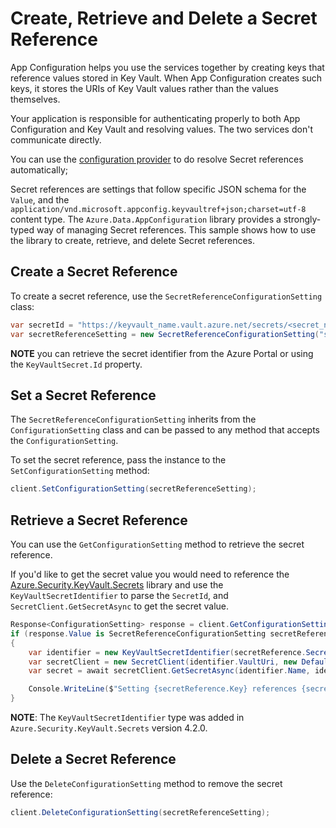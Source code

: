 # Create, Retrieve and Delete a Secret Reference

App Configuration helps you use the services together by creating keys that reference values stored in Key Vault.
When App Configuration creates such keys, it stores the URIs of Key Vault values rather than the values themselves.

Your application is responsible for authenticating properly to both App Configuration and Key Vault and resolving values.
The two services don't communicate directly.

You can use the [configuration provider](https://github.com/Azure/AppConfiguration-DotnetProvider) to do resolve Secret references automatically;

Secret references are settings that follow specific JSON schema for the `Value`, and the `application/vnd.microsoft.appconfig.keyvaultref+json;charset=utf-8` content type.
The `Azure.Data.AppConfiguration` library provides a strongly-typed way of managing Secret references.
This sample shows how to use the library to create, retrieve, and delete Secret references.

## Create a Secret Reference

To create a secret reference, use the `SecretReferenceConfigurationSetting` class:

```C# Snippet:Sample_CreateSecretReference
var secretId = "https://keyvault_name.vault.azure.net/secrets/<secret_name>";
var secretReferenceSetting = new SecretReferenceConfigurationSetting("setting", new Uri(secretId));
```

**NOTE** you can retrieve the secret identifier from the Azure Portal or using the `KeyVaultSecret.Id` property.

## Set a Secret Reference

The `SecretReferenceConfigurationSetting` inherits from the `ConfigurationSetting` class and can be passed to any method that accepts the `ConfigurationSetting`.

To set the secret reference, pass the instance to the `SetConfigurationSetting` method:

```C# Snippet:Sample_SetSecretReference
client.SetConfigurationSetting(secretReferenceSetting);
```

## Retrieve a Secret Reference

You can use the `GetConfigurationSetting` method to retrieve the secret reference.

If you'd like to get the secret value you would need to reference the [Azure.Security.KeyVault.Secrets](https://github.com/Azure/azure-sdk-for-net/blob/master/sdk/keyvault/Azure.Security.KeyVault.Secrets/README.md) library and use the `KeyVaultSecretIdentifier` to parse the `SecretId`, and `SecretClient.GetSecretAsync` to get the secret value.

```C# Snippet:Sample_GetSecretReference
Response<ConfigurationSetting> response = client.GetConfigurationSetting("setting");
if (response.Value is SecretReferenceConfigurationSetting secretReference)
{
    var identifier = new KeyVaultSecretIdentifier(secretReference.SecretId);
    var secretClient = new SecretClient(identifier.VaultUri, new DefaultAzureCredential());
    var secret = await secretClient.GetSecretAsync(identifier.Name, identifier.Version);

    Console.WriteLine($"Setting {secretReference.Key} references {secretReference.SecretId} Secret Value: {secret.Value.Value}");
}
```

**NOTE**: The `KeyVaultSecretIdentifier` type was added in `Azure.Security.KeyVault.Secrets` version 4.2.0.

## Delete a Secret Reference

Use the `DeleteConfigurationSetting` method to remove the secret reference:

```C# Snippet:Sample_DeleteSecretReference
client.DeleteConfigurationSetting(secretReferenceSetting);
```
